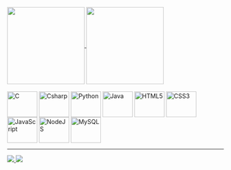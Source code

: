 <div>
  <a href="https://github.com/anuraghazra/github-readme-stats">
    <img height=180 align="center" src="https://github-readme-stats.vercel.app/api?username=Gabrieluk123&&theme=tokyonight&show_icons=true&count_private=true" />
  </a>
  <a href="https://github.com/anuraghazra/convoychat">
    <img height=180 align="center" src="https://github-readme-stats.vercel.app/api/top-langs?username=Gabrieluk123&layout=compact&langs_count=8&card_width=320&theme=tokyonight" />
  </a>
</div>

<div style="display: inline_block"><br>  
  <img align="center" alt="C" height="60" width="70" src="https://cdn.jsdelivr.net/gh/devicons/devicon/icons/c/c-original.svg"> 
  <img align="center" alt="Csharp" height="60" width="70" src="https://cdn.jsdelivr.net/gh/devicons/devicon/icons/csharp/csharp-original.svg">
  <img align="center" alt="Python" height="60" width="70" src="https://cdn.jsdelivr.net/gh/devicons/devicon/icons/python/python-original.svg" />
  <img align="center" alt="Java" height="60" width="70" src="https://cdn.jsdelivr.net/gh/devicons/devicon/icons/java/java-original-wordmark.svg"> 
  <img align="center" alt="HTML5" height="60" width="70" src="https://cdn.jsdelivr.net/gh/devicons/devicon/icons/html5/html5-original.svg"> 
  <img align="center" alt="CSS3" height="60" width="70" src="https://cdn.jsdelivr.net/gh/devicons/devicon/icons/css3/css3-original.svg"> 
  <img align="center" alt="JavaScript" height="60" width="70" src="https://cdn.jsdelivr.net/gh/devicons/devicon/icons/javascript/javascript-original.svg"> 
  <img align="center" alt="NodeJS" height="60" width="70" src="https://cdn.jsdelivr.net/gh/devicons/devicon/icons/nodejs/nodejs-original.svg"> 
  <img align="center" alt="MySQL" height="60" width="70" src="https://cdn.jsdelivr.net/gh/devicons/devicon/icons/mysql/mysql-original.svg"> 
</div>

---

<div>
  <a href="https://www.linkedin.com/in/gabriel-de-souza-almeida-b4581233a" target="_blank">
    <img src="https://img.shields.io/badge/LinkedIn-0077B5?style=for-the-badge&logo=linkedin&logoColor=white" target="_blank">
  </a>
  <a href="https://www.instagram.com/souzaalmeidag/" target="_blank">
    <img src="https://img.shields.io/badge/Instagram-E4405F?style=for-the-badge&logo=instagram&logoColor=white" target="_blank">
  </a>
</div>
